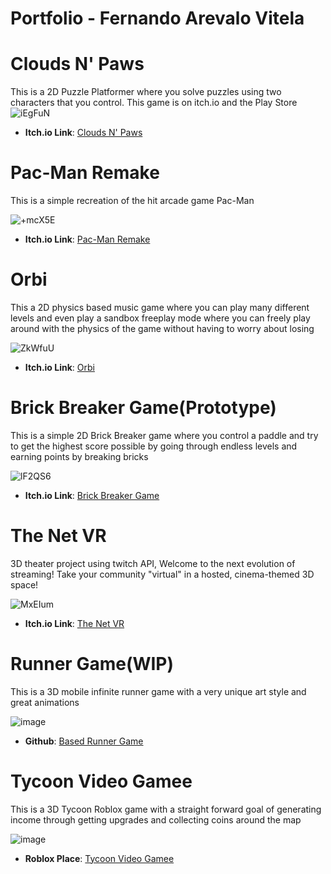 # Portfolio - Fernando Arevalo Vitela 

  # Clouds N' Paws
  This is a 2D Puzzle Platformer where you solve puzzles using two characters that you control. This game is on itch.io and the Play Store
  ![iEgFuN](https://github.com/user-attachments/assets/3a7ce9a5-c877-4303-b526-e6ff9b755ba5)
 - **Itch.io Link**: [Clouds N' Paws](https://n-a-n-0.itch.io/c)

  # Pac-Man Remake
  This is a simple recreation of the hit arcade game Pac-Man
  
  ![+mcX5E](https://github.com/user-attachments/assets/b9f144d4-3fc0-4511-8ac3-ed0a9f1c1214)

 - **Itch.io Link**: [Pac-Man Remake](https://n-a-n-0.itch.io/pac-man-remake)


  
  # Orbi
  This a 2D physics based music game where you can play many different levels and even play a sandbox freeplay mode where you can freely play 
  around with the physics of the game without having to worry about losing
  
  ![ZkWfuU](https://github.com/user-attachments/assets/d3479e56-456f-438c-8eb2-5d7c0fd47493)
 - **Itch.io Link**: [Orbi](https://n-a-n-0.itch.io/orbi)


 # Brick Breaker Game(Prototype)
  This is a simple 2D Brick Breaker game where you control a paddle and try to get the highest score possible by going through endless levels 
  and earning points by breaking bricks
  
 ![lF2QS6](https://github.com/user-attachments/assets/27993308-b4f2-42cd-8549-4f76a7319cde)


 - **Itch.io Link**: [Brick Breaker Game](https://n-a-n-0.itch.io/brick-breaker-gameprototype)

# The Net VR
 3D theater project using twitch API,
Welcome to the next evolution of streaming! Take your community "virtual" in a hosted, cinema-themed 3D space!
  
 ![MxEIum](https://github.com/user-attachments/assets/876b9db9-2ebc-4767-b552-2271d61c1b04)



 - **Itch.io Link**: [The Net VR](https://thenetvr.itch.io/the-net-vr)


 #  Runner Game(WIP)
  This is a 3D mobile infinite runner game with a very unique art style and great animations
  
  ![image](https://github.com/user-attachments/assets/507df340-08bb-4044-91a2-b0edcbdb39c9)


 - **Github**: [Based Runner Game](https://github.com/N-a-n-0/Based-Runner-Game)

 # Tycoon Video Gamee
  This is a 3D Tycoon Roblox game with a straight forward goal of generating income through getting upgrades and collecting coins around the map

![image](https://github.com/user-attachments/assets/27f1c330-670e-4777-adfe-2d56aa4ebeef)

- **Roblox Place**: [Tycoon Video Gamee](https://www.roblox.com/games/10943446853/Based-Video-Game)



